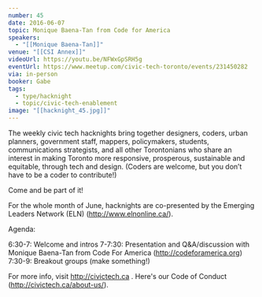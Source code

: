 ```yaml
---
number: 45
date: 2016-06-07
topic: Monique Baena-Tan from Code for America
speakers:
  - "[[Monique Baena-Tan]]"
venue: "[[CSI Annex]]"
videoUrl: https://youtu.be/NFWxGpSRH5g
eventUrl: https://www.meetup.com/civic-tech-toronto/events/231450282
via: in-person
booker: Gabe
tags:
  - type/hacknight
  - topic/civic-tech-enablement
image: "[[hacknight_45.jpg]]"
---
```


The weekly civic tech hacknights bring together designers, coders, urban planners, government staff, mappers, policymakers, students, communications strategists, and all other Torontonians who share an interest in making Toronto more responsive, prosperous, sustainable and equitable, through tech and design. (Coders are welcome, but you don’t have to be a coder to contribute!)

Come and be part of it!

For the whole month of June, hacknights are co-presented by the Emerging Leaders Network (ELN) (http://www.elnonline.ca/).

Agenda:

6:30-7: Welcome and intros
7-7:30: Presentation and Q&A/discussion with Monique Baena-Tan from Code For America (http://codeforamerica.org)
7:30-9: Breakout groups (make something!)

For more info, visit http://civictech.ca .
Here's our Code of Conduct (http://civictech.ca/about-us/).